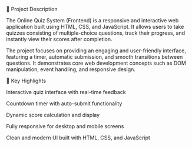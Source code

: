 📝 Project Description

The Online Quiz System (Frontend) is a responsive and interactive web application built using HTML, CSS, and JavaScript.
It allows users to take quizzes consisting of multiple-choice questions, track their progress, and instantly view their scores after completion.

The project focuses on providing an engaging and user-friendly interface, featuring a timer, automatic submission, and smooth transitions between questions. It demonstrates core web development concepts such as DOM manipulation, event handling, and responsive design.

🔹 Key Highlights

Interactive quiz interface with real-time feedback

Countdown timer with auto-submit functionality

Dynamic score calculation and display

Fully responsive for desktop and mobile screens

Clean and modern UI built with HTML, CSS, and JavaScript
